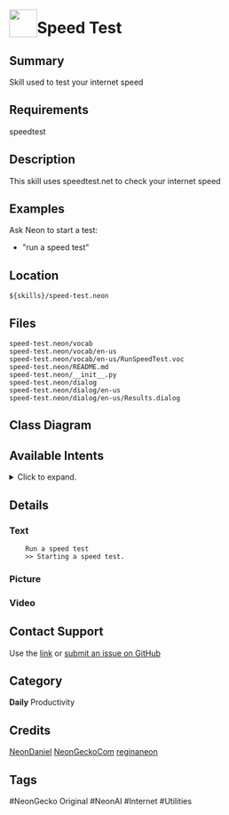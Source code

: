 # <img src='https://0000.us/klatchat/app/files/neon_images/icons/neon_skill.png' card_color="#FF8600" width="50" style="vertical-align:bottom">Speed Test

## Summary

Skill used to test your internet speed

## Requirements

speedtest

## Description

This skill uses speedtest.net to check your internet speed

## Examples

Ask Neon to start a test:

- "run a speed test"

## Location

    ${skills}/speed-test.neon

## Files

    speed-test.neon/vocab
    speed-test.neon/vocab/en-us
    speed-test.neon/vocab/en-us/RunSpeedTest.voc
    speed-test.neon/README.md
    speed-test.neon/__init__.py
    speed-test.neon/dialog
    speed-test.neon/dialog/en-us
    speed-test.neon/dialog/en-us/Results.dialog
  

## Class Diagram


## Available Intents
<details>
<summary>Click to expand.</summary>
<br>

### RunSpeedTest.voc  

    how fast is my connection
    how slow is my connection
    how fast is my internet
    how slow is my internet
    check my internet speed
    test my internet speed
    internet speed test
      

</details>

## Details

### Text

        Run a speed test
        >> Starting a speed test.

### Picture

### Video

  

## Contact Support

Use the [link](https://neongecko.com/ContactUs) or [submit an issue on GitHub](https://help.github.com/en/articles/creating-an-issue)

## Category
**Daily**
Productivity

## Credits
[NeonDaniel](https://github.com/NeonDaniel)
[NeonGeckoCom](https://github.com/NeonGeckoCom)
[reginaneon](https://github.com/reginaneon)

## Tags
#NeonGecko Original
#NeonAI
#Internet
#Utilities